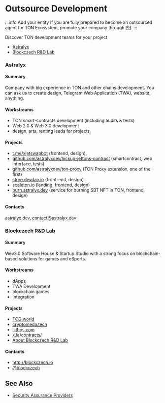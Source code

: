# Outsource Development

:::info Add your entity
If you are fully prepared to become an outsourced agent for TON Ecosystem, promote your company through [PR](https://github.com/ton-community/ton-docs/pulls).
:::

Discover TON development teams for your project

* [Astralyx](#astralyx)
* [Blockczech R&D Lab](#blockczech-rd-lab)


### Astralyx

#### Summary 
Company with big experience in TON and other chains development. You can ask us to create design, Telegram Web Application (TWA), website, anything. 

#### Workstreams
- TON smart-contracts development (including audits & tests)
- Web 2.0 & Web 3.0 development
- design, arts, renting leads for projects

#### Projects
- [t.me/xjetswapbot](http://t.me/xjetswapbot) (frontend, design),
- [github.com/astralyxdev/lockup-jettons-contract](http://github.com/astralyxdev/lockup-jettons-contract) (smartcontract, web interface, tests)
- [github.com/astralyxdev/ton-proxy](http://github.com/astralyxdev/ton-proxy) (TON Proxy extension, one of the first)
- [store.devdao.io](http://store.devdao.io) (front-end, design)
- [scaleton.io](http://scaleton.io) (landing, frontend, design)
- [burn.astralyx.dev](http://burn.astralyx.dev) (service for burning SBT NFT in TON, frontend, design)

#### Contacts

[astralyx.dev](http://astralyx.dev), contact@astralyx.dev

### Blockczech R&D Lab

#### Summary
Wev3.0 Software House & Startup Studio with a strong focus on blockchain-based solutions for games and eSports.

#### Workstreams
- dApps 
- TWA Development
- blockchain games
- Integration

#### Projects
- [TCG.world](http://TCG.world) 
- [cryptomeda.tech ](http://cryptomeda.tech)
- [liithos.com](http://liithos.com) 
- [x.la/contracts/](http://x.la/contracts/)
- [About Blockczech R&D Lab](https://docs.google.com/presentation/d/1htMH1ihm31wQSn08ZziFfK6NpbPSHA3M/edit?usp=sharing&ouid=105247529013711719883&rtpof=true&sd=true)

#### Contacts
- http://blockczech.io
- [@blockczech](https://t.me/blockczech)

## See Also
* [Security Assurance Providers](/develop/companies/auditors)